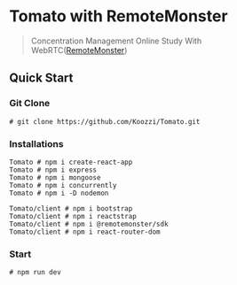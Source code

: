 # Tomato with RemoteMonster 

> Concentration Management Online Study With WebRTC([RemoteMonster](https://remotemonster.com/))

## Quick Start

### Git Clone
```
# git clone https://github.com/Koozzi/Tomato.git
```

### Installations

```
Tomato # npm i create-react-app
Tomato # npm i express
Tomato # npm i mongoose
Tomato # npm i concurrently
Tomato # npm i -D nodemon

Tomato/client # npm i bootstrap
Tomato/client # npm i reactstrap
Tomato/client # npm i @remotemonster/sdk
Tomato/client # npm i react-router-dom
```

### Start
```
# npm run dev
```